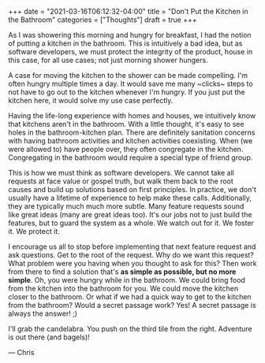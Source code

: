 +++
date = "2021-03-16T06:12:32-04:00"
title = "Don't Put the Kitchen in the Bathroom"
categories = ["Thoughts"]
draft = true
+++

As I was showering this morning and hungry for breakfast, I had the notion of
putting a kitchen in the bathroom. This is intuitively a bad idea, but as
software developers, we must protect the integrity of the product, house in this
case, for all use cases; not just morning shower hungers.

<!--more-->

A case for moving the kitchen to the shower can be made compelling. I'm often
hungry multiple times a day. It would save me many ~clicks~ steps to not have to
go out to the kitchen whenever I'm hungry. If you just put the kitchen here, it
would solve my use case perfectly.

Having the life-long experience with homes and houses, we intuitively know that
kitchens aren't in the bathroom. With a little thought, it's easy to see holes
in the bathroom-kitchen plan. There are definitely sanitation concerns with
having bathroom activities and kitchen activities coexisting. When (we were
allowed to) have people over, they often congregate in the kitchen. Congregating
in the bathroom would require a special type of friend group.

This is how we must think as software developers. We cannot take all requests at
face value or gospel truth, but walk them back to the root causes and build up
solutions based on first principles. In practice, we don't usually have a
lifetime of experience to help make these calls. Additionally, they are
typically much much more subtle. Many feature requests sound like great ideas
(many are great ideas too). It's our jobs not to just build the features, but to
guard the system as a whole. We watch out for it. We foster it. We protect it.

I encourage us all to stop before implementing that next feature request and ask
questions. Get to the root of the request. Why do we want this request? What
problem were you having when you thought to ask for this? Then work from there
to find a solution that's __as simple as possible, but no more simple__. Oh, you
were hungry while in the bathroom. We could bring food from the kitchen into the
bathroom for you. We could move the kitchen closer to the bathroom. Or what if
we had a quick way to get to the kitchen from the bathroom? Would a secret
passage work? Yes! A secret passage is always the answer! ;)

I'll grab the candelabra. You push on the third tile from the right. Adventure
is out there (and bagels)!

— Chris
